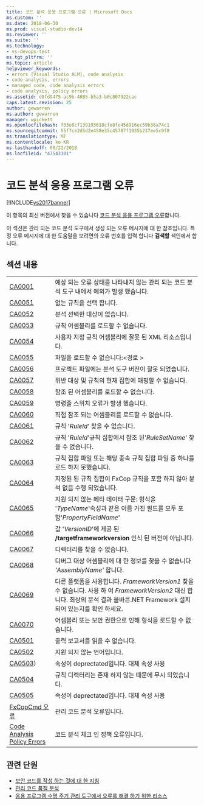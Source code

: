 ```yaml
---
title: 코드 분석 응용 프로그램 오류 | Microsoft Docs
ms.custom: ''
ms.date: 2018-06-30
ms.prod: visual-studio-dev14
ms.reviewer: ''
ms.suite: ''
ms.technology:
- vs-devops-test
ms.tgt_pltfrm: ''
ms.topic: article
helpviewer_keywords:
- errors [Visual Studio ALM], code analysis
- code analysis, errors
- managed code, code analysis errors
- code analysis, policy errors
ms.assetid: d8fd9475-ac9b-4085-b5a3-b0c807922cac
caps.latest.revision: 25
author: gewarren
ms.author: gewarren
manager: wpickett
ms.openlocfilehash: f33e8cf139193618cfe8fe45d916ec59b38a74c1
ms.sourcegitcommit: 55f7ce2d5d2e458e35c45787f1935b237ee5c9f8
ms.translationtype: MT
ms.contentlocale: ko-KR
ms.lasthandoff: 08/22/2018
ms.locfileid: "47543101"
---
```

# <a name="code-analysis-application-errors"></a>코드 분석 응용 프로그램 오류
[!INCLUDE[vs2017banner](../includes/vs2017banner.md)]

이 항목의 최신 버전에서 찾을 수 있습니다 [코드 분석 응용 프로그램 오류](https://docs.microsoft.com/visualstudio/code-quality/code-analysis-application-errors)합니다.

이 섹션은 관리 되는 코드 분석 도구에서 생성 되는 오류 메시지에 대 한 참조입니다. 특정 오류 메시지에 대 한 도움말을 보려면의 오류 번호를 입력 합니다 **검색할** 색인에서 합니다.

## <a name="in-this-section"></a>섹션 내용

|||
|-|-|
|[CA0001](ca0001.md)|예상 되는 오류 상태를 나타내지 않는 관리 되는 코드 분석 도구 내에서 예외가 발생 했습니다.|
|[CA0051](ca0051.md)|없는 규칙을 선택 합니다.|
|[CA0052](ca0052.md)|분석 선택한 대상이 없습니다.|
|[CA0053](ca0053.md)|규칙 어셈블리를 로드할 수 없습니다.|
|[CA0054](ca0054.md)|사용자 지정 규칙 어셈블리에 잘못 된 XML 리소스입니다.|
|[CA0055](ca0055.md)|파일을 로드할 수 없습니다:\<경로 >|
|[CA0056](ca0056.md)|프로젝트 파일에는 분석 도구 버전이 잘못 되었습니다.|
|[CA0057](ca0057.md)|위반 대상 및 규칙의 현재 집합에 매핑할 수 없습니다.|
|[CA0058](ca0058.md)|참조 된 어셈블리를 로드할 수 없습니다.|
|[CA0059](ca0059.md)|명령줄 스위치 오류가 발생 했습니다.|
|[CA0060](ca0060.md)|직접 참조 되는 어셈블리를 로드할 수 없습니다.|
|[CA0061](ca0061.md)|규칙 '*RuleId*' 찾을 수 없습니다.|
|[CA0062](ca0062.md)|규칙 '*RuleId*'규칙 집합에서 참조 된'*RuleSetName*' 찾을 수 없습니다.|
|[CA0063](ca0063.md)|규칙 집합 파일 또는 해당 종속 규칙 집합 파일 중 하나를 로드 하지 못했습니다.|
|[CA0064](ca0064.md)|지정된 된 규칙 집합이 FxCop 규칙을 포함 하지 않아 분석 없음 수행 되었습니다.|
|[CA0065](ca0065.md)|지원 되지 않는 메타 데이터 구문: 형식을 '*TypeName*'속성과 같은 이름 가진 필드를 모두 포함'*PropertyFieldName*'|
|[CA0066](ca0066.md)|값 '*VersionID*'에 제공 된 **/targetframeworkversion** 인식 된 버전이 아닙니다.|
|[CA0067](ca0067.md)|디렉터리를 찾을 수 없습니다.|
|[CA0068](ca0068.md)|디버그 대상 어셈블리에 대 한 정보를 찾을 수 없습니다 *'AssemblyName'* 합니다.|
|[CA0069](ca0069.md)|다른 플랫폼을 사용합니다. *FrameworkVersion1* 찾을 수 없습니다. 사용 하 여 *FrameworkVersion2* 대신 합니다. 최상의 분석 결과 올바른.NET Framework 설치 되어 있는지를 확인 하세요.|
|[CA0070](ca0070.md)|어셈블리 또는 보안 권한으로 인해 형식을 로드할 수 없습니다.|
|[CA0501](ca0501.md)|출력 보고서를 읽을 수 없습니다.|
|[CA0502](ca0502.md)|지원 되지 않는 언어입니다.|
|[CA0503](ca0503.md))|속성이 deprectated입니다. 대체 속성 사용|
|[CA0504](ca0504.md)|규칙 디렉터리는 존재 하지 않는 때문에 무시 되었습니다.|
|[CA0505](ca0505.md)|속성이 deprectated입니다. 대체 속성 사용|
|[FxCopCmd 오류](fxcopcmd-errors.md)|관리 코드 분석 오류입니다.|
|[Code Analysis Policy Errors](../code-quality/code-analysis-policy-errors.md)|코드 분석 체크 인 정책 오류입니다.|

## <a name="related-sections"></a>관련 단원

- [보안 코드를 작성 하는 것에 대 한 지침](http://msdn.microsoft.com/en-us/9892fd19-45cd-44b6-9fa8-10f1b5cb6ea4)
- [관리 코드 품질 분석](../code-quality/analyzing-managed-code-quality-by-using-code-analysis.md)
- [응용 프로그램 수명 주기 관리 도구에서 오류를 해결 하기 위한 리소스](http://msdn.microsoft.com/library/76ca8f76-1e2d-4b55-89e2-bd59e4abe74c)